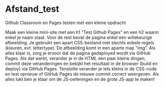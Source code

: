 # Afstand_test
Github Classroom en Pages testen met een kleine opdracht

Maak een kleine mini-site met een h1 "Test Github Pages" en een h2 waarin enkel je naam staat. Voor de rest bevat de pagina enkel een willekeurige afbeelding. Je gebruikt een apart CSS-bestand met slechts enkele regels (kleuren, evt. lettertype). De afbeelding komt in een aparte map "img". Als alles klaar is, zorg je ervoor dat de pagina gedeployed wordt via GitHub Pages.
Als dat werkt, verander je in de HTML een paar kleine dingen, commit deze veranderingen en bekijkt het resultaat in de browser (build en deploy) via GitHub Pages. Tenslotte verander je iets kleins in de CSS-code en test opnieuw of GitHub Pages de nieuwe commit correct weergeven.
Als alles lukt ben je klaar om de JS-oefeningen en de grote JS-app te maken!

